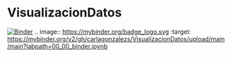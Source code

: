# VisualizacionDatos
[![Binder](https://mybinder.org/badge_logo.svg)](https://mybinder.org/v2/gh/carlagonzalezs/VisualizacionDatos/upload/main/main?labpath=00_00_binder.ipynb)
.. image:: https://mybinder.org/badge_logo.svg
 :target: https://mybinder.org/v2/gh/carlagonzalezs/VisualizacionDatos/upload/main/main?labpath=00_00_binder.ipynb
